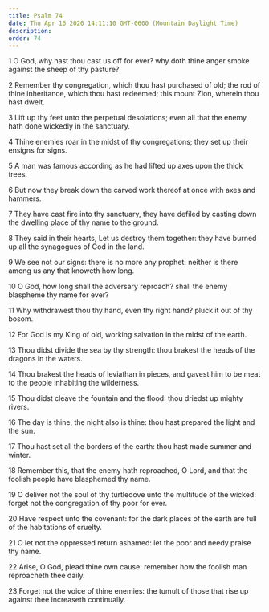 ```yaml
---
title: Psalm 74
date: Thu Apr 16 2020 14:11:10 GMT-0600 (Mountain Daylight Time)
description: 
order: 74
---
```


<p>
  1 O God, why hast thou cast us off for ever? why doth thine anger smoke
  against the sheep of thy pasture?
</p>
<p>
  2 Remember thy congregation, which thou hast purchased of old; the rod of
  thine inheritance, which thou hast redeemed; this mount Zion, wherein thou
  hast dwelt.
</p>
<p>
  3 Lift up thy feet unto the perpetual desolations; even all that the enemy
  hath done wickedly in the sanctuary.
</p>
<p>
  4 Thine enemies roar in the midst of thy congregations; they set up their
  ensigns for signs.
</p>
<p>
  5 A man was famous according as he had lifted up axes upon the thick trees.
</p>
<p>
  6 But now they break down the carved work thereof at once with axes and
  hammers.
</p>
<p>
  7 They have cast fire into thy sanctuary, they have defiled by casting down
  the dwelling place of thy name to the ground.
</p>
<p>
  8 They said in their hearts, Let us destroy them together: they have burned up
  all the synagogues of God in the land.
</p>
<p>
  9 We see not our signs: there is no more any prophet: neither is there among
  us any that knoweth how long.
</p>
<p>
  10 O God, how long shall the adversary reproach? shall the enemy blaspheme thy
  name for ever?
</p>
<p>
  11 Why withdrawest thou thy hand, even thy right hand? pluck it out of thy
  bosom.
</p>
<p>
  12 For God is my King of old, working salvation in the midst of the earth.
</p>
<p>
  13 Thou didst divide the sea by thy strength: thou brakest the heads of the
  dragons in the waters.
</p>
<p>
  14 Thou brakest the heads of leviathan in pieces, and gavest him to be meat to
  the people inhabiting the wilderness.
</p>
<p>
  15 Thou didst cleave the fountain and the flood: thou driedst up mighty
  rivers.
</p>
<p>
  16 The day is thine, the night also is thine: thou hast prepared the light and
  the sun.
</p>
<p>
  17 Thou hast set all the borders of the earth: thou hast made summer and
  winter.
</p>
<p>
  18 Remember this, that the enemy hath reproached, O Lord, and that the foolish
  people have blasphemed thy name.
</p>
<p>
  19 O deliver not the soul of thy turtledove unto the multitude of the wicked:
  forget not the congregation of thy poor for ever.
</p>
<span></span>
<p>
  20 Have respect unto the covenant: for the dark places of the earth are full
  of the habitations of cruelty.
</p>
<p>
  21 O let not the oppressed return ashamed: let the poor and needy praise thy
  name.
</p>
<p>
  22 Arise, O God, plead thine own cause: remember how the foolish man
  reproacheth thee daily.
</p>
<p>
  23 Forget not the voice of thine enemies: the tumult of those that rise up
  against thee increaseth continually.
</p>
